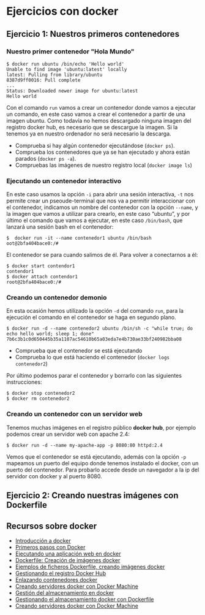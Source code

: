# Ejercicios con docker

## Ejercicio 1: Nuestros primeros contenedores

### Nuestro primer contenedor "Hola Mundo"

    $ docker run ubuntu /bin/echo 'Hello world'
    Unable to find image 'ubuntu:latest' locally
    latest: Pulling from library/ubuntu
    8387d9ff0016: Pull complete 
    ...
    Status: Downloaded newer image for ubuntu:latest
    Hello world

Con el comando `run` vamos a crear un contenedor donde vamos a ejecutar un comando, en este caso vamos a crear el contenedor a partir de una imagen ubuntu. Como todavía no hemos descargado ninguna imagen del registro docker hub, es necesario que se descargue la  imagen. Si la tenemos ya en nuestro ordenador no será necesario la descarga. 

* Comprueba si hay algún contenedor ejecutándose (`docker ps`).
* Comprueba los contenedores que ya se han ejecutado y ahora están parados (`docker ps -a`).
* Compruebas las imágenes de nuestro registro local (`docker image ls`)

### Ejecutando un contenedor interactivo

En este caso usamos la opción `-i` para abrir una sesión interactiva, `-t` nos permite crear un pseoude-terminal que nos va a permitir interaccionar con el contenedor, indicamos un nombre del contenedor con la opción `--name`, y la imagen que vamos a utilizar para crearlo, en este caso “ubuntu”,  y por último el comando que vamos a ejecutar, en este caso `/bin/bash`, que lanzará una sesión bash en el contenedor:

    $  docker run -it --name contenedor1 ubuntu /bin/bash 
    oot@2bfa404bace0:/#

El contenedor se para cuando salimos de él. Para volver a conectarnos a él:

    $ docker start contendor1
    contendor1
    $ docker attach contendor1
    root@2bfa404bace0:/#

### Creando un contenedor demonio

En esta ocasión hemos utilizado la opción `-d` del comando `run`, para la ejecución el comando en el contenedor se haga en segundo plano.

    $ docker run -d --name contenedor2 ubuntu /bin/sh -c "while true; do echo hello world; sleep 1; done"
    7b6c3b1c0d650445b35a1107ac54610b65a03eda7e4b730ae33bf240982bba08

* Comprueba que el contenedor se está ejecutando
* Comprueba lo que está haciendo el contenedor (`docker logs contenedor2`)

Por último podemos parar el contenedor y borrarlo con las siguientes instrucciones:

    $ docker stop contenedor2
    $ docker rm contenedor2

### Creando un contenedor con un servidor web

Tenemos muchas imágenes en el registro público **docker hub**, por ejemplo podemos crear un servidor web con apache 2.4:

    $ docker run -d --name my-apache-app -p 8080:80 httpd:2.4

Vemos que el contenedor se está ejecutando, además con la opción `-p` mapeamos un puerto del equipo donde tenemos instalado el docker, con un puerto del contenedor.  Para probarlo accede desde un navegador a la ip del servidor con docker y al puerto 8080.

## Ejercicio 2: Creando nuestras imágenes con Dockerfile

 
## Recursos sobre docker

* [Introducción a docker](https://www.josedomingo.org/pledin/2015/12/introduccion-a-docker/)
* [Primeros pasos con Docker](https://www.josedomingo.org/pledin/2016/02/primeros-pasos-con-docker/)
* [Ejecutando una aplicación web en docker](https://www.josedomingo.org/pledin/2016/02/ejecutando-una-aplicacion-web-en-docker/)
* [Dockerfile: Creación de imágenes docker](https://www.josedomingo.org/pledin/2016/02/dockerfile-creacion-de-imagenes-docker/)
* [Ejemplos de ficheros Dockerfile, creando imágenes docker](https://www.josedomingo.org/pledin/2016/02/ejemplos-de-ficheros-dockerfile-creando-imagenes-docker/)
* [Gestionando el registro Docker Hub](https://www.josedomingo.org/pledin/2016/02/gestionando-el-registro-docker-hub/)
* [Enlazando contenedores docker](https://www.josedomingo.org/pledin/2016/02/enlazando-contenedores-docker/)
* [Creando servidores docker con Docker Machine](https://www.josedomingo.org/pledin/2016/05/creando-servidores-docker-con-docker-machine/)
* [Gestión del almacenamiento en docker](https://www.josedomingo.org/pledin/2016/05/gestion-del-almacenamiento-en-docker/)
* [Gestionando el almacenamiento docker con Dockerfile](https://www.josedomingo.org/pledin/2016/11/gestionando-el-almacenamiento-docker-con-dockerfile/)
* [Creando servidores docker con Docker Machine](https://www.josedomingo.org/pledin/2016/05/creando-servidores-docker-con-docker-machine/)